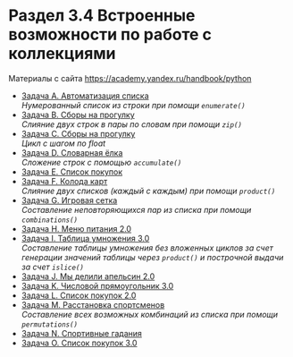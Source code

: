 # Раздел 3.4 Встроенные возможности по работе с коллекциями

Материалы с сайта https://academy.yandex.ru/handbook/python

- [Задача A. Автоматизация списка](a.py)  
    *Нумерованный список из строки при помощи `enumerate()`* 
- [Задача B. Сборы на прогулку](b.py)  
    *Слияние двух строк в пары по словам при помощи `zip()`*
- [Задача C. Сборы на прогулку](c.py)  
    *Цикл с шагом по float*
- [Задача D. Словарная ёлка](d.py)  
    *Сложение строк с помощью `accumulate()`*
- [Задача E. Список покупок](e.py)  
- [Задача F. Колода карт](e.py)  
    *Слияние двух списков (каждый с каждым) при помощи `product()`*
- [Задача G. Игровая сетка](g.py)  
    *Составление неповторяющихся пар из списка при помощи `combinations()`*
- [Задача H. Меню питания 2.0](h.py)  
- [Задача I. Таблица умножения 3.0](i.py)  
    *Составление таблицы умножения без вложенных циклов за счет генерации значений таблицы через `product()` и построчной выдачи за счет `islice()`*
- [Задача J. Мы делили апельсин 2.0](j.py)  
- [Задача K. Числовой прямоугольник 3.0](k.py)  
- [Задача L. Список покупок 2.0](l.py)  
- [Задача M. Расстановка спортсменов](m.py)  
    *Составление всех возможных комбинаций из списка при помощи `permutations()`*
- [Задача N. Спортивные гадания](n.py)  
- [Задача O. Список покупок 3.0](o.py)  
